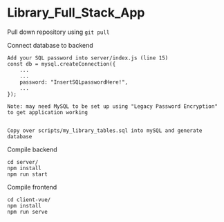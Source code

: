 # Library_Full_Stack_App

Pull down repository using 
```git pull```

Connect database to backend
```
Add your SQL password into server/index.js (line 15)
const db = mysql.createConnection({
	...
	...
	password: "InsertSQLpasswordHere!",
	...
});

Note: may need MySQL to be set up using "Legacy Password Encryption" to get application working


Copy over scripts/my_library_tables.sql into mySQL and generate database
```

Compile backend
```
cd server/
npm install
npm run start
```

Compile frontend
```
cd client-vue/
npm install
npm run serve
```

